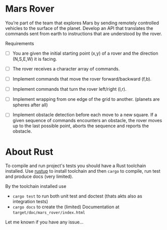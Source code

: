 # Mars Rover

You’re part of the team that explores Mars by sending remotely controlled vehicles to the surface of the planet. Develop an API that translates the commands sent from earth to instructions that are understood by the rover.

Requirements

- [ ] You are given the initial starting point (x,y) of a rover and the direction (N,S,E,W) it is facing.
- [ ] The rover receives a character array of commands.
- [ ] Implement commands that move the rover forward/backward (f,b).
- [ ] Implement commands that turn the rover left/right (l,r).
- [ ] Implement wrapping from one edge of the grid to another. (planets are spheres after all)
- [ ] Implement obstacle detection before each move to a new square. If a given sequence of commands encounters an obstacle, the rover moves up to the last possible point, aborts the sequence and reports the obstacle.


# About Rust

To compile and run project's tests you should have a Rust toolchain installed. Use [rustup](https://www.rustup.rs/) to
install toolchain and then `cargo` to compile, run test and produce docs (very limited).


By the toolchain installed use

* `cargo test` to run both unit test and doctest (thats akts also as integration tests)
* `cargo docs` to create the (limited) Documentation at `target/doc/mars_rover/index.html`

Let me known if you have any issue...

